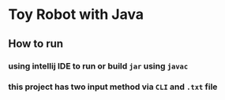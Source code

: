 # Toy Robot with Java

## How to run

### using intellij IDE to run or build `jar` using `javac`

### this project has two input method via `CLI` and `.txt` file